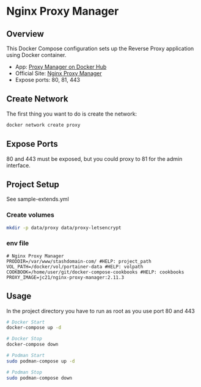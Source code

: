 # Nginx Proxy Manager

## Overview
This Docker Compose configuration sets up the Reverse Proxy application using Docker container.

- App: [Proxy Manager on Docker Hub](https://hub.docker.com/r/jc21/nginx-proxy-manager)
- Official Site: [Nginx Proxy Manager](https://nginxproxymanager.com/)
- Expose ports: 80, 81, 443

## Create Network

The first thing you want to do is create the network:

```bash
docker network create proxy
```

## Expose Ports

80 and 443 must be exposed, but you could proxy to 81 for the admin interface.

## Project Setup

See sample-extends.yml

### Create volumes
```bash
mkdir -p data/proxy data/proxy-letsencrypt
```

### env file

```text
# Nginx Proxy Manager
PRODDIR=/var/www/stashdomain-com/ #HELP: project_path
VOL_PATH=/docker/vol/portainer-data #HELP: volpath
COOKBOOK=/home/user/git/docker-compose-cookbooks #HELP: cookbooks
PROXY_IMAGE=jc21/nginx-proxy-manager:2.11.3
```

## Usage

In the project directory you have to run as root as you use port 80 and 443

```bash
# Docker Start
docker-compose up -d

# Docker Stop 
docker-compose down

# Podman Start
sudo podman-compose up -d

# Podman Stop 
sudo podman-compose down
```